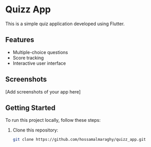 # Quizz App

This is a simple quiz application developed using Flutter.

## Features

- Multiple-choice questions
- Score tracking
- Interactive user interface

## Screenshots

[Add screenshots of your app here]

## Getting Started

To run this project locally, follow these steps:

1. Clone this repository:

   ```bash
   git clone https://github.com/hossamalmaraghy/quizz_app.git
